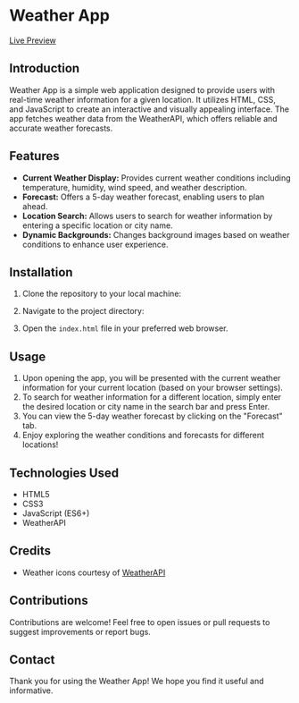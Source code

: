 # Weather App

[Live Preview](https://get-weather-detail.netlify.app)

## Introduction

Weather App is a simple web application designed to provide users with real-time weather information for a given location. It utilizes HTML, CSS, and JavaScript to create an interactive and visually appealing interface. The app fetches weather data from the WeatherAPI, which offers reliable and accurate weather forecasts.

## Features

- **Current Weather Display:** Provides current weather conditions including temperature, humidity, wind speed, and weather description.
- **Forecast:** Offers a 5-day weather forecast, enabling users to plan ahead.
- **Location Search:** Allows users to search for weather information by entering a specific location or city name.
- **Dynamic Backgrounds:** Changes background images based on weather conditions to enhance user experience.

## Installation

1. Clone the repository to your local machine:

2. Navigate to the project directory:

3. Open the `index.html` file in your preferred web browser.

## Usage

1. Upon opening the app, you will be presented with the current weather information for your current location (based on your browser settings).
2. To search for weather information for a different location, simply enter the desired location or city name in the search bar and press Enter.
3. You can view the 5-day weather forecast by clicking on the "Forecast" tab.
4. Enjoy exploring the weather conditions and forecasts for different locations!

## Technologies Used

- HTML5
- CSS3
- JavaScript (ES6+)
- WeatherAPI

## Credits

- Weather icons courtesy of [WeatherAPI](https://www.weatherapi.com/)

## Contributions

Contributions are welcome! Feel free to open issues or pull requests to suggest improvements or report bugs.

## Contact

Thank you for using the Weather App! We hope you find it useful and informative.
